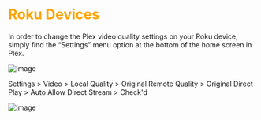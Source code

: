 # <span style="color:orange">Roku Devices
In order to change the Plex video quality settings on your Roku device, simply find the “Settings” menu option at the bottom of the home screen in Plex.

![image](https://mediaclients.wiki/client%20screen%20shots/roku/wm-rokusettingsmu.png)

Settings > Video >
Local Quality > Original
Remote Quality > Original
Direct Play > Auto
Allow Direct Stream > Check'd</span>

![image](https://mediaclients.wiki/client%20screen%20shots/roku/wm-rokuqualitymu.png)
